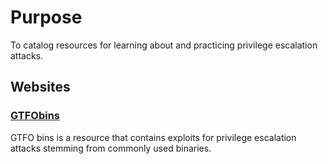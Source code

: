 # Purpose 
To catalog resources for learning about and practicing privilege escalation attacks.

## Websites
### [GTFObins](https://gtfobins.github.io/)
GTFO bins is a resource that contains exploits for privilege escalation attacks stemming from commonly used binaries.  


